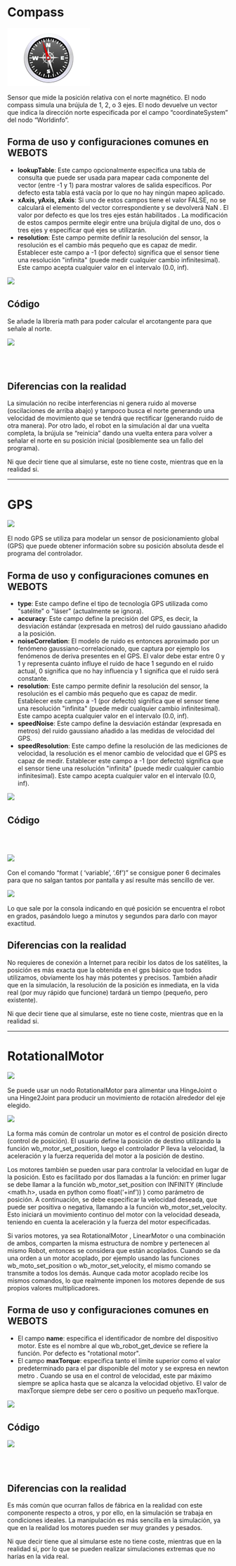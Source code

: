 
# Compass
![](img/Compass.PNG)

Sensor que mide la posición relativa con el norte magnético. El nodo compass simula una brújula de 1, 2, o 3 ejes. El nodo devuelve un vector que indica la dirección norte especificada por el campo “coordinateSystem” del nodo “Worldinfo”.

## Forma de uso y configuraciones comunes en WEBOTS

* **lookupTable**: Este campo opcionalmente especifica una tabla de consulta que puede ser usada para mapear cada componente del vector (entre -1 y 1) para mostrar valores de salida específicos. Por defecto esta tabla está vacía por lo que no hay ningún mapeo aplicado.
* **xAxis, yAxis, zAxis**: Si uno de estos campos tiene el valor FALSE, no se calculará el elemento del vector correspondiente y se devolverá NaN . El valor por defecto es que los tres ejes están habilitados . La modificación de estos campos permite elegir entre una brújula digital de uno, dos o tres ejes y especificar qué ejes se utilizarán.
* **resolution**: Este campo permite definir la resolución del sensor, la resolución es el cambio más pequeño que es capaz de medir. Establecer este campo a -1 (por defecto) significa que el sensor tiene una resolución "infinita" (puede medir cualquier cambio infinitesimal). Este campo acepta cualquier valor en el intervalo (0.0, inf).

![](img/importable_externproto_Compass)

## Código

Se añade la librería math para poder calcular el arcotangente para que señale al norte.

![](/img/import_Compass)

<div class="pull-left"><img/init_Compass/></div> <div class="pull-right"><img/operation_Compass/></div>

## Diferencias con la realidad

La simulación no recibe interferencias ni genera ruido al moverse (oscilaciones de arriba abajo) y tampoco busca el norte generando una velocidad de movimiento que se tendrá que rectificar (generando ruido de otra manera). Por otro lado, el robot en la simulación al dar una vuelta completa, la brújula se “reinicia” dando una vuelta entera para volver a señalar el norte en su posición inicial (posiblemente sea un fallo del programa).

Ni que decir tiene que al simularse, este no tiene coste, mientras que en la realidad si.

---

# GPS
![](/img/GPS)

El nodo GPS se utiliza para modelar un sensor de posicionamiento global (GPS) que puede obtener información sobre su posición absoluta desde el programa del controlador.

## Forma de uso y configuraciones comunes en WEBOTS

* **type**: Este campo define el tipo de tecnología GPS utilizada como "satélite" o "láser" (actualmente se ignora).
* **accuracy**: Este campo define la precisión del GPS, es decir, la desviación estándar (expresada en metros) del ruido gaussiano añadido a la posición.
* **noiseCorrelation**: El modelo de ruido es entonces aproximado por un fenómeno gaussiano-correlacionado, que captura por ejemplo los fenómenos de deriva presentes en el GPS. El valor debe estar entre 0 y 1 y representa cuánto influye el ruido de hace 1 segundo en el ruido actual, 0 significa que no hay influencia y 1 significa que el ruido será constante. 
* **resolution**: Este campo permite definir la resolución del sensor, la resolución es el cambio más pequeño que es capaz de medir. Establecer este campo a -1 (por defecto) significa que el sensor tiene una resolución "infinita" (puede medir cualquier cambio infinitesimal). Este campo acepta cualquier valor en el intervalo (0.0, inf).
* **speedNoise**: Este campo define la desviación estándar (expresada en metros) del ruido gaussiano añadido a las medidas de velocidad del GPS.
* **speedResolution**: Este campo define la resolución de las mediciones de velocidad, la resolución es el menor cambio de velocidad que el GPS es capaz de medir. Establecer este campo a -1 (por defecto) significa que el sensor tiene una resolución "infinita" (puede medir cualquier cambio infinitesimal). Este campo acepta cualquier valor en el intervalo (0.0, inf).

![](/img/importable_externproto_GPS)

## Código

<div class="pull-left"><img/import_GPS/></div> <div class="pull-right"><img/init_GPS/></div>

![](https://img/operation_GPS)

Con el comando “format ( ‘variable’, ‘.6f’)” se consigue poner 6 decimales para que no salgan tantos por pantalla y así resulte más sencillo de ver.

![](https://img/console_GPS)

Lo que sale por la consola indicando en qué posición se encuentra el robot en grados, pasándolo luego a minutos y segundos para darlo con mayor exactitud.

## Diferencias con la realidad

No requieres de conexión a Internet para recibir los datos de los satélites, la posición es más exacta que la obtenida en el gps básico que todos utilizamos, obviamente los hay más potentes y precisos. También añadir que en la simulación, la resolución de la posición es inmediata, en la vida real (por muy rápido que funcione) tardará un tiempo (pequeño, pero existente).

Ni que decir tiene que al simularse, este no tiene coste, mientras que en la realidad si.

---

# RotationalMotor
![](https://img/Motor)

Se puede usar un nodo RotationalMotor para alimentar una HingeJoint o una Hinge2Joint para producir un movimiento de rotación alrededor del eje elegido.

![](https://img/RotationalMotor)

La forma más común de controlar un motor es el control de posición directo (control de posición). El usuario define la posición de destino utilizando la función wb_motor_set_position, luego el controlador P lleva la velocidad, la aceleración y la fuerza requerida del motor a la posición de destino.

Los motores también se pueden usar para controlar la velocidad en lugar de la posición. Esto es facilitado por dos llamadas a la función: en primer lugar se debe llamar a la función wb_motor_set_position con INFINITY (#include <math.h>, usada en python como float(‘+inf’)) ) como parámetro de posición. A continuación, se debe especificar la velocidad deseada, que puede ser positiva o negativa, llamando a la función wb_motor_set_velocity. Esto iniciará un movimiento continuo del motor con la velocidad deseada, teniendo en cuenta la aceleración y la fuerza del motor especificadas.

Si varios motores, ya sea RotationalMotor , LinearMotor o una combinación de ambos, comparten la misma estructura de nombre y pertenecen al mismo Robot, entonces se considera que están acoplados. Cuando se da una orden a un motor acoplado, por ejemplo usando las funciones wb_moto_set_position o wb_motor_set_velocity, el mismo comando se transmite a todos los demás. Aunque cada motor acoplado recibe los mismos comandos, lo que realmente imponen los motores depende de sus propios valores multiplicadores.


## Forma de uso y configuraciones comunes en WEBOTS

* El campo **name**: especifica el identificador de nombre del dispositivo motor. Este es el nombre al que wb_robot_get_device se refiere la función. Por defecto es "rotational motor".
* El campo **maxTorque**: especifica tanto el límite superior como el valor predeterminado para el par disponible del motor y se expresa en newton metro . Cuando se usa en el control de velocidad, este par máximo siempre se aplica hasta que se alcanza la velocidad objetivo. El valor de maxTorque siempre debe ser cero o positivo un pequeño maxTorque.

![](img/importable_externproto_Motor)

## Código

![](https://img/import_Motor)

<div class="pull-left"><img/init_Motor/></div> <div class="pull-right"><img/operation_Motor/></div>

## Diferencias con la realidad

Es más común que ocurran fallos de fábrica en la realidad con este componente respecto a otros, y por ello, en la simulación se trabaja en condiciones ideales. La manipulación es más sencilla en la simulación, ya que en la realidad los motores pueden ser muy grandes y pesados.

Ni que decir tiene que al simularse este no tiene coste, mientras que en la realidad si, por lo que se pueden realizar simulaciones extremas que no harías en la vida real.
